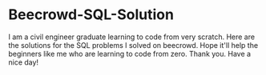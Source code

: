 # Beecrowd-SQL-Solution
I am a civil engineer graduate learning to code from very scratch. 
Here are the solutions for the SQL problems I solved on beecrowd. Hope it'll help the beginners like me who are learning to code from zero.
Thank you. Have a nice day!
